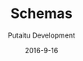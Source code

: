 ---
title: Schemas
sections:
    -
        template: banner
        includeGrandchildren: false
        image: 50d05eee9088c589bfd5a5a3a3043c0ebcc4972b
        text: "# Schemas  \n\nThe building blocks of HashBrown"
        theme: dark
    -
        template: richTextSection
        includeGrandchildren: false
        text: "## Abstract  \n\nSchemas are structures for [Content](/docs/content/) to be based on. Without this structure, the [Content](/docs/content/) would have no way of knowing how to structurally present itself, or what should be editable in it. A Schema can for instance define that a [Content](/docs/content/) node should have a heading in the shape of a string, and a body in the shape of rich text. There are of course many more field types to choose from."
    -
        template: richTextSection
        includeGrandchildren: false
        text: "## Content and fields\n\nSchemas fall into 2 categories: [Content](/docs/content/) Schemas and field Schemas:  \n\n### Content schemas\n\nA [Content](/docs/content/) Schema will determine the fields in any [Content](/docs/content/) node based on this Schema\n\n### Field schemas\n\nA field Schema will determine which type of value the field is, like a string or a number. The native field types that come prepackaged with HashBrown are the following:  \n\n- Array\n- Boolean\n- Content Reference\n- Content Schema Reference\n- Date\n- Dropdown\n- Language\n- Media Reference\n- Resource Reference\n- Rich Text\n- String\n- Struct\n- Tags\n- Template Reference\n- Url"
    -
        template: richTextSection
        includeGrandchildren: false
        text: "## Inheritance  \n\nSchemas can inherit from one another, meaning that if a Schema is made a child of another Schema, it will inherit all of the parent's properties. If the same property is defined in the child and the parent Schema, the child properties are preferred."
meta:
    id: e8094798c9838b4a2dd0adc134a6775f95b5d252
    parentId: 1d72ac4a3c7e348ef20717698eb87b82976bca36
    language: en
date: '2016-9-16'
author: 'Putaitu Development'
permalink: /docs/schemas/
layout: sectionPage
---